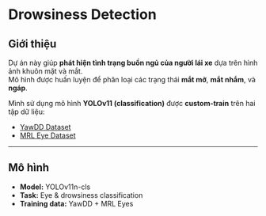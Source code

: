 # Drowsiness Detection

## Giới thiệu
Dự án này giúp **phát hiện tình trạng buồn ngủ của người lái xe** dựa trên hình ảnh khuôn mặt và mắt.  
Mô hình được huấn luyện để phân loại các trạng thái **mắt mở**, **mắt nhắm**, và **ngáp**.

Mình sử dụng mô hình **YOLOv11 (classification)** được **custom-train** trên hai tập dữ liệu:
- [YawDD Dataset](https://www.kaggle.com/datasets/imadeddinedjerarda/mrl-eye-dataset)
- [MRL Eye Dataset](https://ieee-dataport.org/open-access/yawdd-yawning-detection-dataset)

---

## Mô hình
- **Model:** YOLOv11n-cls  
- **Task:** Eye & drowsiness classification  
- **Training data:** YawDD + MRL Eyes  
